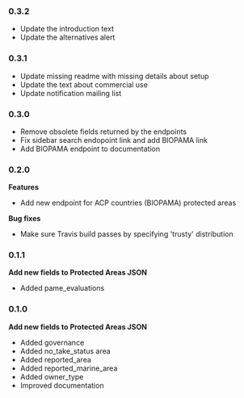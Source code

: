 ### 0.3.2

* Update the introduction text
* Update the alternatives alert

### 0.3.1

* Update missing readme with missing details about setup
* Update the text about commercial use
* Update notification mailing list

### 0.3.0

* Remove obsolete fields returned by the endpoints
* Fix sidebar search endopoint link and add BIOPAMA link
* Add BIOPAMA endpoint to documentation

### 0.2.0

**Features**

* Add new endpoint for ACP countries (BIOPAMA) protected areas

**Bug fixes**

* Make sure Travis build passes by specifying 'trusty' distribution

### 0.1.1

**Add new fields to Protected Areas JSON**

* Added pame_evaluations

### 0.1.0

**Add new fields to Protected Areas JSON**

* Added governance
* Added no_take_status area
* Added reported_area
* Added reported_marine_area
* Added owner_type
* Improved documentation
